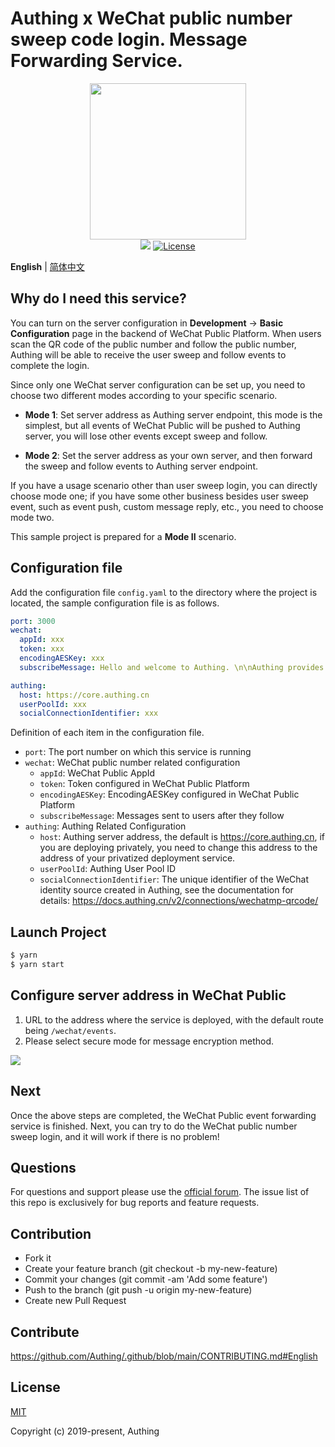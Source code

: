 # Authing x WeChat public number sweep code login. Message Forwarding Service.

<div align=center>
  <img width="250" src="https://files.authing.co/authing-console/authing-logo-new-20210924.svg" />
</div>

<div align="center">
    <a href="https://forum.authing.cn/" target="_blank"><img src="https://img.shields.io/badge/chat-forum-blue" /></a>
    <a href="https://opensource.org/licenses/MIT" target="_blank"><img src="https://img.shields.io/badge/License-MIT-success" alt="License"></a>
</div>

**English** | [简体中文](./README.zh_CN.md)

## Why do I need this service?

You can turn on the server configuration in **Development** -> **Basic Configuration** page in the backend of WeChat Public Platform. When users scan the QR code of the public number and follow the public number, Authing will be able to receive the user sweep and follow events to complete the login.

Since only one WeChat server configuration can be set up, you need to choose two different modes according to your specific scenario.

- **Mode 1**: Set server address as Authing server endpoint, this mode is the simplest, but all events of WeChat Public will be pushed to Authing server, you will lose other events except sweep and follow.

- **Mode 2**: Set the server address as your own server, and then forward the sweep and follow events to Authing server endpoint.

If you have a usage scenario other than user sweep login, you can directly choose mode one; if you have some other business besides user sweep event, such as event push, custom message reply, etc., you need to choose mode two.

This sample project is prepared for a **Mode II** scenario.

## Configuration file

Add the configuration file `config.yaml` to the directory where the project is located, the sample configuration file is as follows.

```yaml
port: 3000
wechat:
  appId: xxx
  token: xxx
  encodingAESKey: xxx
  subscribeMessage: Hello and welcome to Authing. \n\nAuthing provides an easy-to-use and scalable identity cloud platform for developers and currently serves tens of thousands of developers and enterprises in seven countries around the world. Our mission is to make identity management easier.

authing:
  host: https://core.authing.cn
  userPoolId: xxx
  socialConnectionIdentifier: xxx
```

Definition of each item in the configuration file.

- `port`: The port number on which this service is running
- `wechat`: WeChat public number related configuration
    - `appId`: WeChat Public AppId
    - `token`: Token configured in WeChat Public Platform
    - `encodingAESKey`: EncodingAESKey configured in WeChat Public Platform
    - `subscribeMessage`: Messages sent to users after they follow
- `authing`: Authing Related Configuration
    - `host`: Authing server address, the default is https://core.authing.cn, if you are deploying privately, you need to change this address to the address of your privatized deployment service.
    - `userPoolId`: Authing User Pool ID
    - `socialConnectionIdentifier`: The unique identifier of the WeChat identity source created in Authing, see the documentation for details: https://docs.authing.cn/v2/connections/wechatmp-qrcode/

## Launch Project

```sh
$ yarn
$ yarn start
```

## Configure server address in WeChat Public

1. URL to the address where the service is deployed, with the default route being `/wechat/events`.
2. Please select secure mode for message encryption method.

![](https://cdn.authing.cn/img/20220222170139.png)

## Next

Once the above steps are completed, the WeChat Public event forwarding service is finished. Next, you can try to do the WeChat public number sweep login, and it will work if there is no problem!

## Questions

For questions and support please use the [official forum](https://forum.authing.cn/). The issue list of this repo is exclusively for bug reports and feature requests.

## Contribution

- Fork it
- Create your feature branch (git checkout -b my-new-feature)
- Commit your changes (git commit -am 'Add some feature')
- Push to the branch (git push -u origin my-new-feature)
- Create new Pull Request
## Contribute

https://github.com/Authing/.github/blob/main/CONTRIBUTING.md#English


## License

[MIT](https://opensource.org/licenses/MIT)

Copyright (c) 2019-present, Authing

